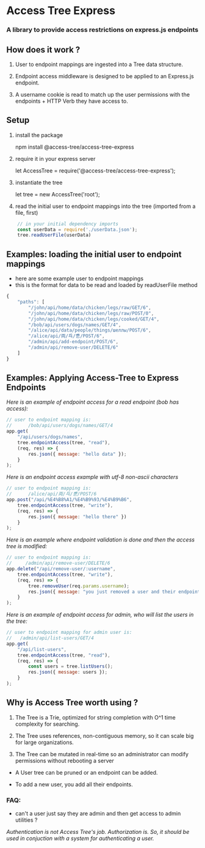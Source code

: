 # Access Tree Express

### A library to provide access restrictions on express.js endpoints

## How does it work ? 

1. User to endpoint mappings are ingested into a Tree data structure.

2. Endpoint access middleware is designed to be applied to an Express.js endpoint.

3. A username cookie is read to match up the user permissions with the endpoints + HTTP Verb they have access to.  

## Setup

1. install the package

    npm install @access-tree/access-tree-express

2. require it in your express server

    let AccessTree = require('@access-tree/access-tree-express');

3. instantiate the tree 

    let tree = new AccessTree('root');

4. read the initial user to endpoint mappings into the tree (imported from a file, first)
```javascript
    // in your initial dependency imports
    const userData = require('./userData.json');
    tree.readUserFile(userData)
```
## Examples: loading the initial user to endpoint mappings

* here are some example user to endpoint mappings
* this is the format for data to be read and loaded by readUserFile method

```javascript
{
    "paths": [
        "/john/api/home/data/chicken/legs/raw/GET/6",
        "/john/api/home/data/chicken/legs/raw/POST/0",
        "/john/api/home/data/chicken/legs/cooked/GET/4",
        "/bob/api/users/dogs/names/GET/4",
        "/alice/api/data/people/things/шеллы/POST/6",
        "/alice/api/両/乓/乶/POST/6",
        "/admin/api/add-endpoint/POST/6",
        "/admin/api/remove-user/DELETE/6"
    ]
}
```

## Examples: Applying Access-Tree to Express Endpoints

_Here is an example of endpoint access for a read endpoint (bob has access):_

```javascript
// user to endpoint mapping is:
//      /bob/api/users/dogs/names/GET/4
app.get(
    "/api/users/dogs/names",
    tree.endpointAccess(tree, "read"),
    (req, res) => {
        res.json({ message: "hello data" });
    }
);
```

_Here is an endpoint access example with utf-8 non-ascii characters_

```javascript
// user to endpoint mapping is:
//      /alice/api/両/乓/乶/POST/6
app.post("/api/%E4%B8%A1/%E4%B9%93/%E4%B9%B6",
    tree.endpointAccess(tree, "write"),
    (req, res) => {
        res.json({ message: "hello there" })
    }
);
```

_Here is an example where endpoint validation is done and then the access tree is modified:_

```javascript
// user to endpoint mapping is:
//     /admin/api/remove-user/DELETE/6
app.delete("/api/remove-user/:username",
    tree.endpointAccess(tree, "write"),
    (req, res) => {
        tree.removeUser(req.params.username);
        res.json({ message: "you just removed a user and their endpoints" })
    }
);
```
_Here is an example of endpoint access for admin, who will list the users in the tree:_

```javascript
// user to endpoint mapping for admin user is:
//   /admin/api/list-users/GET/4
app.get(
    "/api/list-users",
    tree.endpointAccess(tree, "read"),
    (req, res) => {
        const users = tree.listUsers();
        res.json({ message: users });
    }
);
```
## Why is Access Tree worth using ? 

1. The Tree is a Trie, optimized for string completion with O^1 time complexity for searching.

2. The Tree uses references, non-contiguous memory, so it can scale big for large organizations.

3. The Tree can be mutated in real-time so an administrator can modify permissions without rebooting a server

* A User tree can be pruned or an endpoint can be added.  

* To add a new user, you add all their endpoints.


### FAQ:

* can't a user just say they are admin and then get access to admin utilities ? 

 _Authentication is not Access Tree's job.  Authorization is.  So, it should be used in conjuction with a system for authenticating a user._ 


